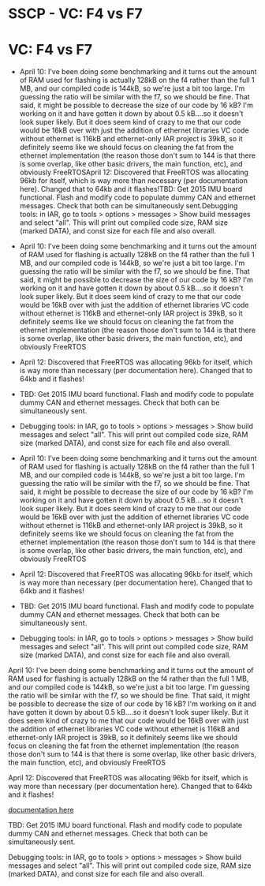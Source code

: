 # SSCP - VC: F4 vs F7

# VC: F4 vs F7

* April 10: I've been doing some benchmarking and it turns out the amount of RAM used for flashing is actually 128kB on the f4 rather than the full 1 MB, and our compiled code is 144kB, so we're just a bit too large. I'm guessing the ratio will be similar with the f7, so we should be fine. That said, it might be possible to decrease the size of our code by 16 kB? I'm working on it and have gotten it down by about 0.5 kB....so it doesn't look super likely. But it does seem kind of crazy to me that our code would be 16kB over with just the addition of ethernet libraries VC code without ethernet is 116kB and ethernet-only IAR project is 39kB, so it definitely seems like we should focus on cleaning the fat from the ethernet implementation (the reason those don't sum to 144 is that there is some overlap, like other basic drivers, the main function, etc), and obviously FreeRTOSApril 12: Discovered that FreeRTOS was allocating 96kb for itself, which is way more than necessary (per documentation here). Changed that to 64kb and it flashes!TBD: Get 2015 IMU board functional. Flash and modify code to populate dummy CAN and ethernet messages. Check that both can be simultaneously sent.Debugging tools: in IAR, go to tools > options > messages > Show build messages and select "all". This will print out compiled code size, RAM size (marked DATA), and const size for each file and also overall.
* April 10: I've been doing some benchmarking and it turns out the amount of RAM used for flashing is actually 128kB on the f4 rather than the full 1 MB, and our compiled code is 144kB, so we're just a bit too large. I'm guessing the ratio will be similar with the f7, so we should be fine. That said, it might be possible to decrease the size of our code by 16 kB? I'm working on it and have gotten it down by about 0.5 kB....so it doesn't look super likely. But it does seem kind of crazy to me that our code would be 16kB over with just the addition of ethernet libraries VC code without ethernet is 116kB and ethernet-only IAR project is 39kB, so it definitely seems like we should focus on cleaning the fat from the ethernet implementation (the reason those don't sum to 144 is that there is some overlap, like other basic drivers, the main function, etc), and obviously FreeRTOS
* April 12: Discovered that FreeRTOS was allocating 96kb for itself, which is way more than necessary (per documentation here). Changed that to 64kb and it flashes!
* TBD: Get 2015 IMU board functional. Flash and modify code to populate dummy CAN and ethernet messages. Check that both can be simultaneously sent.
* Debugging tools: in IAR, go to tools > options > messages > Show build messages and select "all". This will print out compiled code size, RAM size (marked DATA), and const size for each file and also overall.

* April 10: I've been doing some benchmarking and it turns out the amount of RAM used for flashing is actually 128kB on the f4 rather than the full 1 MB, and our compiled code is 144kB, so we're just a bit too large. I'm guessing the ratio will be similar with the f7, so we should be fine. That said, it might be possible to decrease the size of our code by 16 kB? I'm working on it and have gotten it down by about 0.5 kB....so it doesn't look super likely. But it does seem kind of crazy to me that our code would be 16kB over with just the addition of ethernet libraries VC code without ethernet is 116kB and ethernet-only IAR project is 39kB, so it definitely seems like we should focus on cleaning the fat from the ethernet implementation (the reason those don't sum to 144 is that there is some overlap, like other basic drivers, the main function, etc), and obviously FreeRTOS
* April 12: Discovered that FreeRTOS was allocating 96kb for itself, which is way more than necessary (per documentation here). Changed that to 64kb and it flashes!
* TBD: Get 2015 IMU board functional. Flash and modify code to populate dummy CAN and ethernet messages. Check that both can be simultaneously sent.
* Debugging tools: in IAR, go to tools > options > messages > Show build messages and select "all". This will print out compiled code size, RAM size (marked DATA), and const size for each file and also overall.

April 10: I've been doing some benchmarking and it turns out the amount of RAM used for flashing is actually 128kB on the f4 rather than the full 1 MB, and our compiled code is 144kB, so we're just a bit too large. I'm guessing the ratio will be similar with the f7, so we should be fine. That said, it might be possible to decrease the size of our code by 16 kB? I'm working on it and have gotten it down by about 0.5 kB....so it doesn't look super likely. But it does seem kind of crazy to me that our code would be 16kB over with just the addition of ethernet libraries VC code without ethernet is 116kB and ethernet-only IAR project is 39kB, so it definitely seems like we should focus on cleaning the fat from the ethernet implementation (the reason those don't sum to 144 is that there is some overlap, like other basic drivers, the main function, etc), and obviously FreeRTOS

April 12: Discovered that FreeRTOS was allocating 96kb for itself, which is way more than necessary (per documentation here). Changed that to 64kb and it flashes!

[ documentation here](/home/sscp-2014-2015/code-2014-2015/reading-list/freertos)

TBD: Get 2015 IMU board functional. Flash and modify code to populate dummy CAN and ethernet messages. Check that both can be simultaneously sent.

Debugging tools: in IAR, go to tools > options > messages > Show build messages and select "all". This will print out compiled code size, RAM size (marked DATA), and const size for each file and also overall.

